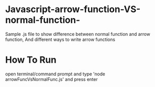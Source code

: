 # Javascript-arrow-function-VS-normal-function-
Sample .js file to show difference between normal function and arrow function, And different ways to write arrow functions

# How To Run
open terminal/command prompt and type 'node arrowFuncVsNormalFunc.js' and press enter
